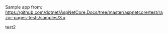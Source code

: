 Sample app from: https://github.com/dotnet/AspNetCore.Docs/tree/master/aspnetcore/test/razor-pages-tests/samples/3.x


test2
